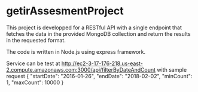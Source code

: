 # getirAssesmentProject

This project is developped for a RESTful API with a single endpoint that fetches the data in the
provided MongoDB collection and return the results in the requested format.

The code is written in Node.js using express framework.

Service can be test at http://ec2-3-17-176-218.us-east-2.compute.amazonaws.com:3000/api/filterByDateAndCount
with sample request
{
"startDate": "2016-01-26",
"endDate": "2018-02-02",
"minCount": 1,
"maxCount": 10000
}
